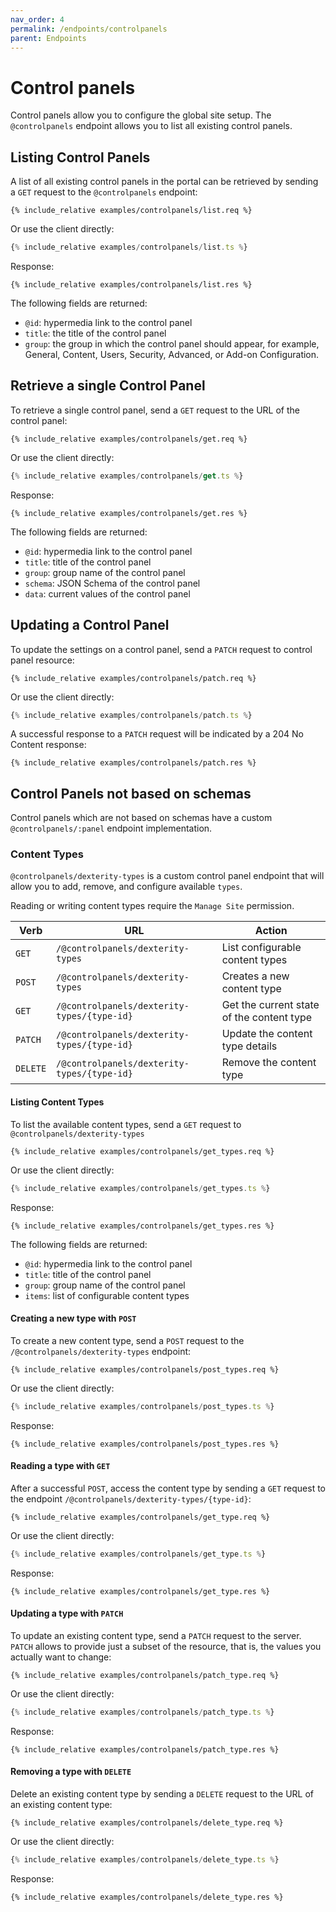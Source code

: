 ```yaml
---
nav_order: 4
permalink: /endpoints/controlpanels
parent: Endpoints
---
```


# Control panels

Control panels allow you to configure the global site setup. The `@controlpanels` endpoint allows you to list all existing control panels.

## Listing Control Panels

A list of all existing control panels in the portal can be retrieved by sending a `GET` request to the `@controlpanels` endpoint:

```http
{% include_relative examples/controlpanels/list.req %}
```

Or use the client directly:

```ts
{% include_relative examples/controlpanels/list.ts %}
```

Response:

```http
{% include_relative examples/controlpanels/list.res %}
```

The following fields are returned:

- `@id`: hypermedia link to the control panel
- `title`: the title of the control panel
- `group`: the group in which the control panel should appear, for example, General, Content, Users, Security, Advanced, or Add-on Configuration.

## Retrieve a single Control Panel

To retrieve a single control panel, send a `GET` request to the URL of the control panel:

```http
{% include_relative examples/controlpanels/get.req %}
```

Or use the client directly:

```ts
{% include_relative examples/controlpanels/get.ts %}
```

Response:

```http
{% include_relative examples/controlpanels/get.res %}
```

The following fields are returned:

- `@id`: hypermedia link to the control panel
- `title`: title of the control panel
- `group`: group name of the control panel
- `schema`: JSON Schema of the control panel
- `data`: current values of the control panel

## Updating a Control Panel

To update the settings on a control panel, send a `PATCH` request to control panel resource:

```http
{% include_relative examples/controlpanels/patch.req %}
```

Or use the client directly:

```ts
{% include_relative examples/controlpanels/patch.ts %}
```

A successful response to a `PATCH` request will be indicated by a 204 No Content response:

```http
{% include_relative examples/controlpanels/patch.res %}
```

## Control Panels not based on schemas

Control panels which are not based on schemas have a custom `@controlpanels/:panel` endpoint implementation.

### Content Types

`@controlpanels/dexterity-types` is a custom control panel endpoint that will allow you to add, remove, and configure available `types`.

Reading or writing content types require the `Manage Site` permission.

| Verb     | URL                                         | Action                                    |
| -------- | ------------------------------------------- | ----------------------------------------- |
| `GET`    | `/@controlpanels/dexterity-types`           | List configurable content types           |
| `POST`   | `/@controlpanels/dexterity-types`           | Creates a new content type                |
| `GET`    | `/@controlpanels/dexterity-types/{type-id}` | Get the current state of the content type |
| `PATCH`  | `/@controlpanels/dexterity-types/{type-id}` | Update the content type details           |
| `DELETE` | `/@controlpanels/dexterity-types/{type-id}` | Remove the content type                   |

#### Listing Content Types

To list the available content types, send a `GET` request to `@controlpanels/dexterity-types`

```http
{% include_relative examples/controlpanels/get_types.req %}
```

Or use the client directly:

```ts
{% include_relative examples/controlpanels/get_types.ts %}
```

Response:

```http
{% include_relative examples/controlpanels/get_types.res %}
```

The following fields are returned:

- `@id`: hypermedia link to the control panel
- `title`: title of the control panel
- `group`: group name of the control panel
- `items`: list of configurable content types

#### Creating a new type with `POST`

To create a new content type, send a `POST` request to the `/@controlpanels/dexterity-types` endpoint:

```http
{% include_relative examples/controlpanels/post_types.req %}
```

Or use the client directly:

```ts
{% include_relative examples/controlpanels/post_types.ts %}
```

Response:

```http
{% include_relative examples/controlpanels/post_types.res %}
```

#### Reading a type with `GET`

After a successful `POST`, access the content type by sending a `GET` request to the endpoint `/@controlpanels/dexterity-types/{type-id}`:

```http
{% include_relative examples/controlpanels/get_type.req %}
```

Or use the client directly:

```ts
{% include_relative examples/controlpanels/get_type.ts %}
```

Response:

```http
{% include_relative examples/controlpanels/get_type.res %}
```

#### Updating a type with `PATCH`

To update an existing content type, send a `PATCH` request to the server.
`PATCH` allows to provide just a subset of the resource, that is, the values you actually want to change:

```http
{% include_relative examples/controlpanels/patch_type.req %}
```

Or use the client directly:

```ts
{% include_relative examples/controlpanels/patch_type.ts %}
```

Response:

```http
{% include_relative examples/controlpanels/patch_type.res %}
```

#### Removing a type with `DELETE`

Delete an existing content type by sending a `DELETE` request to the URL of an existing content type:

```http
{% include_relative examples/controlpanels/delete_type.req %}
```

Or use the client directly:

```ts
{% include_relative examples/controlpanels/delete_type.ts %}
```

Response:

```http
{% include_relative examples/controlpanels/delete_type.res %}
```
